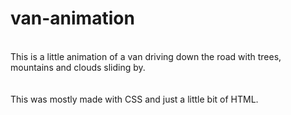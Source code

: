 # van-animation<br>
<br>
This is a little animation of a van driving down the road with trees, mountains and clouds sliding by. <br>
<br>
<br>
This was mostly made with CSS and just a little bit of HTML. 
